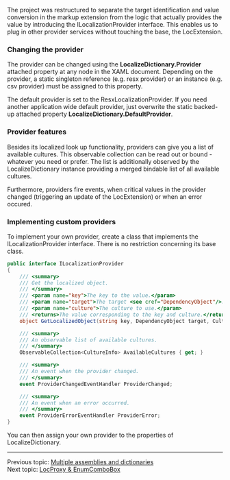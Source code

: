 The project was restructured to separate the target identification and value conversion in the markup extension from the logic that actually provides the value by introducing the ILocalizationProvider interface. This enables us to plug in other provider services without touching the base, the LocExtension. 

### Changing the provider
The provider can be changed using the **LocalizeDictionary.Provider** attached property at any node in the XAML document. Depending on the provider, a static singleton reference (e.g. resx provider) or an instance (e.g. csv provider) must be assigned to this property.

The default provider is set to the ResxLocalizationProvider. If you need another application wide default provider, just overwrite the static backed-up attached property **LocalizeDictionary.DefaultProvider**. 

### Provider features
Besides its localized look up functionality, providers can give you a list of available cultures. This observable collection can be read out or bound - whatever you need or prefer. The list is additionally observed by the LocalizeDictionary instance providing a merged bindable list of all available cultures.

Furthermore, providers fire events, when critical values in the provider changed (triggering an update of the LocExtension) or when an error occured. 

### Implementing custom providers
To implement your own provider, create a class that implements the ILocalizationProvider interface. There is no restriction concerning its base class.
```c#
public interface ILocalizationProvider
{
    /// <summary>
    /// Get the localized object.
    /// </summary>
    /// <param name="key">The key to the value.</param>
    /// <param name="target">The target <see cref="DependencyObject"/>.</param>
    /// <param name="culture">The culture to use.</param>
    /// <returns>The value corresponding to the key and culture.</returns>
    object GetLocalizedObject(string key, DependencyObject target, CultureInfo culture);

    /// <summary>
    /// An observable list of available cultures.
    /// </summary>
    ObservableCollection<CultureInfo> AvailableCultures { get; }

    /// <summary>
    /// An event when the provider changed.
    /// </summary>
    event ProviderChangedEventHandler ProviderChanged;

    /// <summary>
    /// An event when an error occurred.
    /// </summary>
    event ProviderErrorEventHandler ProviderError;
}
```
You can then assign your own provider to the properties of LocalizeDictionary.

***
Previous topic: [Multiple assemblies and dictionaries](Multiple-assemblies-and-dictionaries)  
Next topic: [LocProxy & EnumComboBox](LocProxy-&-EnumComboBox)